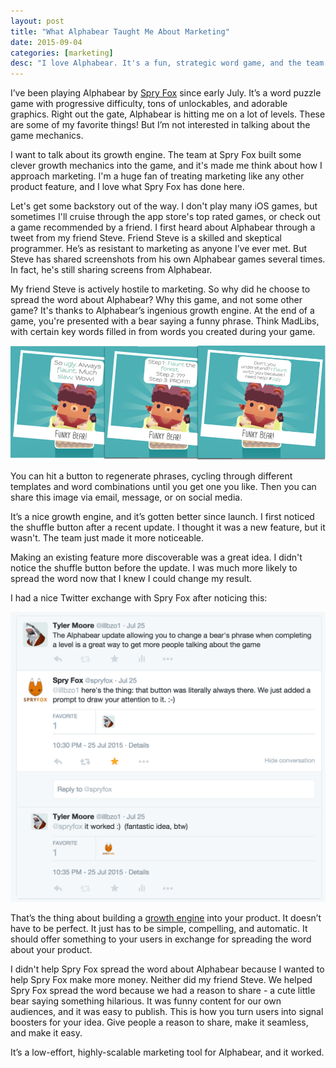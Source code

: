 ```yaml
---
layout: post
title: "What Alphabear Taught Me About Marketing"
date: 2015-09-04
categories: [marketing]
desc: "I love Alphabear. It's a fun, strategic word game, and the team at Spry Fox have some great ideas about growth hacking."
---
```


I’ve been playing Alphabear by [Spry Fox](http://spryfox.com/) since early July. It’s a word puzzle game with progressive difficulty, tons of unlockables, and adorable graphics. Right out the gate, Alphabear is hitting me on a lot of levels. These are some of my favorite things! But I’m not interested in talking about the game mechanics.

I want to talk about its growth engine. The team at Spry Fox built some clever growth mechanics into the game, and it's made me think about how I approach marketing. I'm a huge fan of treating marketing like any other product feature, and I love what Spry Fox has done here.

Let's get some backstory out of the way. I don't play many iOS games, but sometimes I'll cruise through the app store's top rated games, or check out a game recommended by a friend. I first heard about Alphabear through a tweet from my friend Steve. Friend Steve is a skilled and skeptical programmer. He’s as resistant to marketing as anyone I’ve ever met. But Steve has shared screenshots from his own Alphabear games several times. In fact, he's still sharing screens from Alphabear.

My friend Steve is actively hostile to marketing. So why did he choose to spread the word about Alphabear? Why this game, and not some other game? It's thanks to Alphabear’s ingenious growth engine. At the end of a game, you're presented with a bear saying a funny phrase. Think MadLibs, with certain key words filled in from words you created during your game.

![Funky Bears in Alphabear](/img/funky-bears.png "Funky Bears in Alphabear")

You can hit a button to regenerate phrases, cycling through different templates and word combinations until you get one you like. Then you can share this image via email, message, or on social media.

It’s a nice growth engine, and it’s gotten better since launch. I first noticed the shuffle button after a recent update. I thought it was a new feature, but it wasn't. The team just made it more noticeable.

Making an existing feature more discoverable was a great idea. I didn't notice the shuffle button before the update. I was much more likely to spread the word now that I knew I could change my result.

I had a nice Twitter exchange with Spry Fox after noticing this:

![Twitter chat](/img/twitter-conversation.png "My Twitter conversation with @spryfox")

That’s the thing about building a [growth engine](/blog/marketing/2015/08/24/building-a-growth-engine.html) into your product. It doesn’t have to be perfect. It just has to be simple, compelling, and automatic. It should offer something to your users in exchange for spreading the word about your product.

I didn't help Spry Fox spread the word about Alphabear because I wanted to help Spry Fox make more money. Neither did my friend Steve. We helped Spry Fox spread the word because we had a reason to share - a cute little bear saying something hilarious. It was funny content for our own audiences, and it was easy to publish. This is how you turn users into signal boosters for your idea. Give people a reason to share, make it seamless, and make it easy.

It’s a low-effort, highly-scalable marketing tool for Alphabear, and it worked.